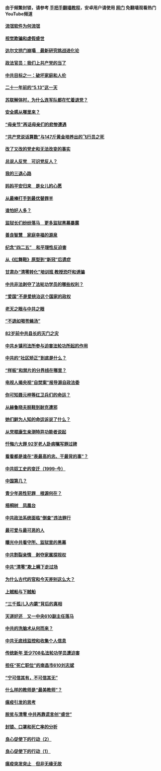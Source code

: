 #### 由于频繁封锁，请参考 [手把手翻墙教程](https://github.com/gfw-breaker/guides/wiki/)，安卓用户请使用 [网门](https://github.com/gfw-breaker/nogfw/blob/master/dl.md?t=06042200) 免翻墙观看热门YouTube频道 

#### [流氓软件为何流氓](../pages/19/426531.md?t=06042200) 

#### [视觉欺骗和虚假盛世](../pages/19/426443.md?t=06042200) 

#### [达尔文拱门崩塌　最新研究挑战进化论](../pages/19/426009.md?t=06042200) 

#### [政法官员：我们上共产党的当了](../pages/19/425351.md?t=06042200) 

#### [中共目标之一：破坏家庭和人伦](../pages/19/424454.md?t=06042200) 

#### [二十一年前的“5.13”这一天](../pages/19/424814.md?t=06042200) 

#### [苏联解体时，为什么连军队都在忙着退党？](../pages/19/424335.md?t=06042200) 

#### [安全感从哪里来？](../pages/19/424336.md?t=06042200) 

#### [“母亲节”再话母亲们的悲惨遭遇](../pages/19/424234.md?t=06042200) 

#### [“共产党说话算数”与147斤黄金培养出的飞行员之死](../pages/19/424115.md?t=06042200) 

#### [改了又改的党史和无法改变的事实](../pages/19/424037.md?t=06042200) 

#### [总说人反党　可识党反人？](../pages/19/423820.md?t=06042200) 

#### [我的三退心路](../pages/19/423876.md?t=06042200) 

#### [妈妈平安归来　是女儿的心愿](../pages/19/423947.md?t=06042200) 

#### [从最棒打手到最优替罪羊](../pages/19/423819.md?t=06042200) 

#### [谁怕好人多？](../pages/19/423774.md?t=06042200) 

#### [监狱长们纷纷落马　更多监狱黑幕暴露](../pages/19/423787.md?t=06042200) 

#### [善良智慧　家庭幸福的源泉](../pages/19/423632.md?t=06042200) 

#### [纪念“四二五”　和平理性反迫害](../pages/19/423660.md?t=06042200) 

#### [从《红舞鞋》原型到“新冠”后遗症](../pages/19/423509.md?t=06042200) 

#### [甘肃办“清零转化”培训班 教授恐吓和诱骗](../pages/19/423498.md?t=06042200) 

#### [中共非法剥夺了法轮功学员的哪些权利？](../pages/19/423392.md?t=06042200) 

#### [“爱国”不是爱统治这个国家的政权](../pages/19/423029.md?t=06042200) 

#### [老天之眼与中共之眼](../pages/19/423378.md?t=06042200) 

#### [“不退如喝苍蝇汤”](../pages/19/423287.md?t=06042200) 

#### [82岁前中共县长的灭门之灾](../pages/19/423055.md?t=06042200) 

#### [中共乡镇司法所参与迫害法轮功所起的作用](../pages/19/423064.md?t=06042200) 

#### [中共的“社区矫正”到底是什么？](../pages/19/422870.md?t=06042200) 

#### [“样板”和禁片的分界线在哪里？](../pages/19/422704.md?t=06042200) 

#### [电视人揭央视“自焚案”报导源自政法委](../pages/19/422770.md?t=06042200) 

#### [你可知聂元梓等红卫兵们的命运？](../pages/19/422848.md?t=06042200) 

#### [从赫鲁晓夫脱鞋到耐克遭邪](../pages/19/422826.md?t=06042200) 

#### [她们鲜为人知的命运诉说了什么？](../pages/19/422754.md?t=06042200) 

#### [从党棍康生亲测特异功能者说起](../pages/19/422657.md?t=06042200) 

#### [忏悔六大罪 92岁老人卧病嘱写罪过碑](../pages/19/422750.md?t=06042200) 

#### [看看都是谁在“表最高的忠、干最背的事”？](../pages/19/422703.md?t=06042200) 

#### [中共奴工史的变迁（1999-今）](../pages/19/422656.md?t=06042200) 

#### [中国第几？](../pages/19/422496.md?t=06042200) 

#### [青少年恶性犯罪　根源何在？](../pages/19/422449.md?t=06042200) 

#### [梧桐树　凤凰台](../pages/19/422442.md?t=06042200) 

#### [中共政法系统面临“倒查”违法罪行](../pages/19/422497.md?t=06042200) 

#### [最可爱与最可恶的人](../pages/19/422448.md?t=06042200) 

#### [曝光中共看守所、监狱里的黑幕](../pages/19/422390.md?t=06042200) 

#### [中共割裂亲情　剥夺家属探视权](../pages/19/422364.md?t=06042200) 

#### [中共“清零”欺上瞒下走过场](../pages/19/422306.md?t=06042200) 

#### [为什么古代的官和今天差别这么大？](../pages/19/422228.md?t=06042200) 

#### [上贼船与下贼船](../pages/19/422276.md?t=06042200) 

#### [“三千孤儿入内蒙”背后的真相](../pages/19/422229.md?t=06042200) 

#### [天道好还　又一中央610副主任落马](../pages/19/422155.md?t=06042200) 

#### [中共的洗脑术从何而来？](../pages/19/422154.md?t=06042200) 

#### [中共无底线监控和收集个人信息](../pages/19/422039.md?t=06042200) 

#### [传统新年 至少708名法轮功学员遭迫害](../pages/19/421946.md?t=06042200) 

#### [担任“死亡职位”的南昌市610刘志斌](../pages/19/421957.md?t=06042200) 

#### [“宁可信其有，不可信其无”](../pages/19/421691.md?t=06042200) 

#### [什么样的教师是“最美教师”？](../pages/19/421755.md?t=06042200) 

#### [瘟疫引发的思考](../pages/19/421594.md?t=06042200) 

#### [脱贫与清零 中共再靠谎言创“盛世”](../pages/19/421590.md?t=06042200) 

#### [封锁、口罩和死亡率的分析](../pages/19/421495.md?t=06042200) 

#### [良心促使下的行动（2）](../pages/19/421361.md?t=06042200) 

#### [良心促使下的行动（1）](../pages/19/421302.md?t=06042200) 

#### [瘟疫突发突止　但非无缘无故](../pages/19/421281.md?t=06042200) 

